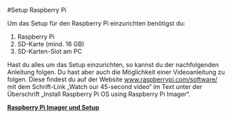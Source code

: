 #Setup Raspberry Pi

Um das Setup für den Raspberry Pi einzurichten benötigst du:

1.	Raspberry Pi
2.	SD-Karte (mind. 16 GB)
3.	SD-Karten-Slot am PC

Hast du alles um das Setup einzurichten, so kannst du der nachfolgenden Anleitung folgen. Du hast aber auch die Möglichkeit einer Videoanleitung zu folgen. Diese findest du auf der Website www.raspberrypi.com/software/ mit dem Schrift-Link „Watch our 45-second video“ im Text unter der Überschrift „Install Raspberry Pi OS using Raspberry Pi Imager“.

**[Raspberry Pi Imager und Setup](https://github.com/doenisf/HomeAutomationProjektGruppe2/blob/main/01_Setup%20Raspberry%20Pi/01_Raspberry%20Pi%20Imager%20und%20Setup.md)**
